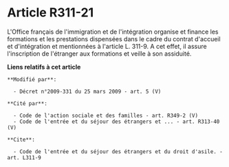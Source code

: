 # Article R311-21

L'Office français de l'immigration et de l'intégration organise et finance les formations et les prestations dispensées dans
le cadre du contrat d'accueil et d'intégration et mentionnées à l'article L. 311-9. A cet effet, il assure l'inscription de
l'étranger aux formations et veille à son assiduité.

**Liens relatifs à cet article**

	**Modifié par**:

	  - Décret n°2009-331 du 25 mars 2009 - art. 5 (V)

	**Cité par**:

	  - Code de l'action sociale et des familles - art. R349-2 (V)
	  - Code de l'entrée et du séjour des étrangers et ... - art. R313-40 (V)

	**Cite**:

	  - Code de l'entrée et du séjour des étrangers et du droit d'asile. - art. L311-9
